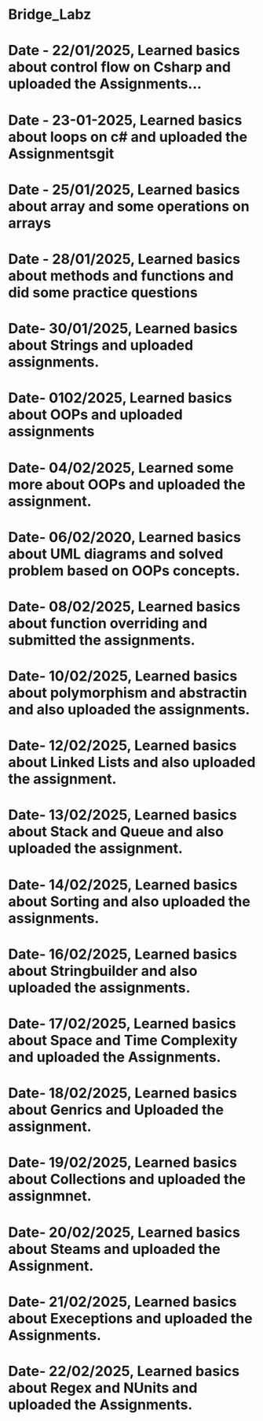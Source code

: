 # Bridge_Labz
# Date - 22/01/2025, Learned basics about control flow on Csharp and uploaded the Assignments...
# Date - 23-01-2025, Learned basics about loops on c# and uploaded the Assignmentsgit
# Date - 25/01/2025, Learned basics about array and some operations on arrays 
# Date - 28/01/2025, Learned basics about methods and functions and did some practice questions
# Date- 30/01/2025, Learned basics about Strings and uploaded assignments.
# Date- 0102/2025, Learned basics about OOPs and uploaded assignments
# Date- 04/02/2025, Learned some more about OOPs and uploaded the assignment.
# Date- 06/02/2020, Learned basics about UML diagrams and solved problem based on OOPs concepts.
# Date- 08/02/2025, Learned basics about function overriding and submitted the assignments.
# Date- 10/02/2025, Learned basics about polymorphism and abstractin and also uploaded the assignments.
# Date- 12/02/2025, Learned basics about Linked Lists and also uploaded the assignment.
# Date- 13/02/2025, Learned basics about Stack and Queue and also uploaded the assignment.
# Date- 14/02/2025, Learned basics about Sorting and also uploaded the assignments.
# Date- 16/02/2025, Learned basics about Stringbuilder and also uploaded the assignments.
# Date- 17/02/2025, Learned basics about Space and Time Complexity and uploaded the Assignments.
# Date- 18/02/2025, Learned basics about Genrics and Uploaded the assignment.
# Date- 19/02/2025, Learned basics about Collections and uploaded the assignmnet.
# Date- 20/02/2025, Learned basics about Steams and uploaded the Assignment.
# Date- 21/02/2025, Learned basics about Execeptions and uploaded the Assignments.
# Date- 22/02/2025, Learned basics about Regex and NUnits and uploaded the Assignments.